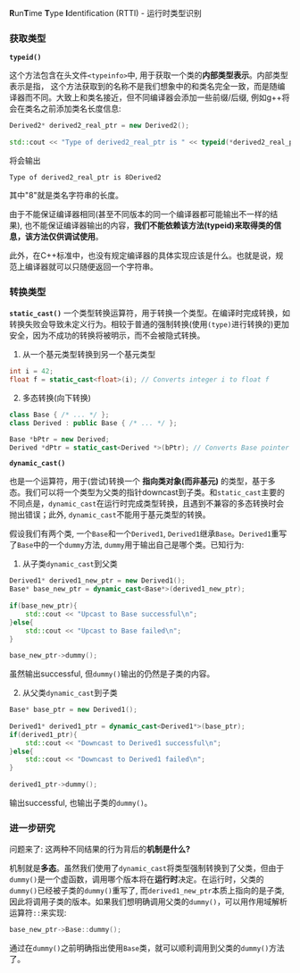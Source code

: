 **R**un**T**ime **T**ype **I**dentification (RTTI) - 运行时类型识别

### 获取类型

**`typeid()`**

这个方法包含在头文件`<typeinfo>`中, 用于获取一个类的**内部类型表示**。内部类型表示是指，
这个方法获取到的名称不是我们想象中的和类名完全一致，而是随编译器而不同。大致上和类名接近，但不同编译器会添加一些前缀/后缀,  例如g++将会在类名之前添加类名长度信息:

```c++
Derived2* derived2_real_ptr = new Derived2();  
  
std::cout << "Type of derived2_real_ptr is " << typeid(*derived2_real_ptr).name() << std::endl;
```
将会输出
```text
Type of derived2_real_ptr is 8Derived2
```
其中"8"就是类名字符串的长度。

由于不能保证编译器相同(甚至不同版本的同一个编译器都可能输出不一样的结果), 也不能保证编译器输出的内容，**我们不能依赖该方法(typeid)来取得类的信息，该方法仅供调试使用**。

此外，在C++标准中，也没有规定编译器的具体实现应该是什么。也就是说，规范上编译器就可以只随便返回一个字符串。

### 转换类型

**`static_cast()`**
一个类型转换运算符，用于转换一个类型。在编译时完成转换，如转换失败会导致未定义行为。相较于普通的强制转换(使用`(type)`进行转换的)更加安全，因为不成功的转换将被明示，而不会被隐式转换。

1. 从一个基元类型转换到另一个基元类型
```c++
int i = 42;
float f = static_cast<float>(i); // Converts integer i to float f
```
2. 多态转换(向下转换)
```c++
class Base { /* ... */ };
class Derived : public Base { /* ... */ };

Base *bPtr = new Derived;
Derived *dPtr = static_cast<Derived *>(bPtr); // Converts Base pointer bPtr to Derived pointer dPtr
```

**`dynamic_cast()`**

也是一个运算符，用于(尝试)转换一个 **指向类对象(而非基元)** 的类型，基于多态。我们可以将一个类型为父类的指针downcast到子类。和`static_cast`主要的不同点是，`dynamic_cast`在运行时完成类型转换，且遇到不兼容的多态转换时会抛出错误；此外, `dynamic_cast`不能用于基元类型的转换。

假设我们有两个类, 一个`Base`和一个`Derived1`, `Derived1`继承`Base`。`Derived1`重写了`Base`中的一个`dummy`方法, `dummy`用于输出自己是哪个类。已知行为:

1. 从子类`dynamic_cast`到父类
```c++
Derived1* derived1_new_ptr = new Derived1();  
Base* base_new_ptr = dynamic_cast<Base*>(derived1_new_ptr);  
  
if(base_new_ptr){  
    std::cout << "Upcast to Base successful\n";  
}else{  
    std::cout << "Upcast to Base failed\n";  
}  
  
base_new_ptr->dummy();
```
虽然输出successful, 但`dummy()`输出的仍然是子类的内容。

2. 从父类`dynamic_cast`到子类
```c++
Base* base_ptr = new Derived1();  
  
Derived1* derived1_ptr = dynamic_cast<Derived1*>(base_ptr);  
if(derived1_ptr){  
    std::cout << "Downcast to Derived1 successful\n";  
}else{  
    std::cout << "Downcast to Derived1 failed\n";  
}  
  
derived1_ptr->dummy();
```
输出successful, 也输出子类的`dummy()`。

### 进一步研究

问题来了: 这两种不同结果的行为背后的**机制是什么?**

机制就是**多态**。虽然我们使用了`dynamic_cast`将类型强制转换到了父类，但由于`dummy()`是一个虚函数，调用哪个版本将在**运行时**决定。在运行时，父类的`dummy()`已经被子类的`dummy()`重写了, 而`derived1_new_ptr`本质上指向的是子类, 因此将调用子类的版本。如果我们想明确调用父类的`dummy()`，可以用作用域解析运算符`::`来实现:
```c++
base_new_ptr->Base::dummy();
```
通过在`dummy()`之前明确指出使用`Base`类，就可以顺利调用到父类的`dummy()`方法了。